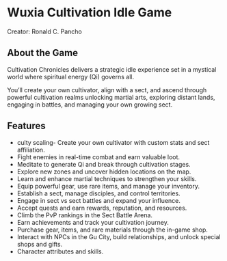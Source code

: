 # Wuxia Cultivation Idle Game
Creator: Ronald C. Pancho

## About the Game

Cultivation Chronicles delivers a strategic idle experience set in a mystical world where spiritual energy (Qi) governs all.

You’ll create your own cultivator, align with a sect, and ascend through powerful cultivation realms unlocking martial arts, exploring distant lands, engaging in battles, and managing your own growing sect.

## Features

- culty scaling- Create your own cultivator with custom stats and sect affiliation.
- Fight enemies in real-time combat and earn valuable loot.
- Meditate to generate Qi and break through cultivation stages.
- Explore new zones and uncover hidden locations on the map.
- Learn and enhance martial techniques to strengthen your skills.
- Equip powerful gear, use rare items, and manage your inventory.
- Establish a sect, manage disciples, and control territories.
- Engage in sect vs sect battles and expand your influence.
- Accept quests and earn rewards, reputation, and resources.
- Climb the PvP rankings in the Sect Battle Arena.
- Earn achievements and track your cultivation journey.
- Purchase gear, items, and rare materials through the in-game shop.
- Interact with NPCs in the Gu City, build relationships, and unlock special shops and gifts.
- Character attributes and skills.
